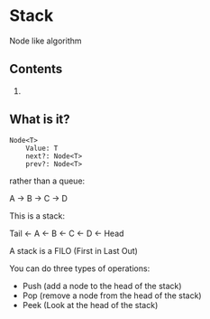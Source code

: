 # Stack

Node like algorithm

## Contents

1.

## What is it?

```
Node<T>
    Value: T
    next?: Node<T>
    prev?: Node<T>
```

rather than a queue:

A -> B -> C -> D

This is a stack:

Tail <- A <- B <- C <- D <- Head

A stack is a FILO (First in Last Out)

You can do three types of operations:

- Push (add a node to the head of the stack)
- Pop (remove a node from the head of the stack)
- Peek (Look at the head of the stack)
